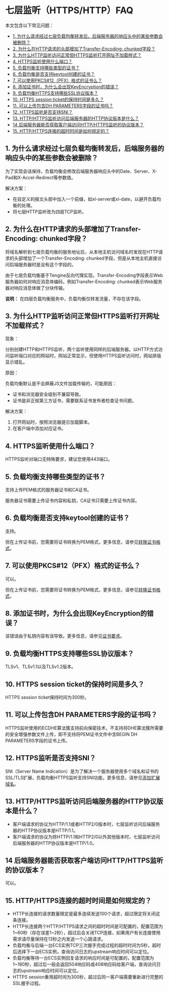 # 七层监听（HTTPS/HTTP）FAQ

本文包含以下常见问题：

-   [1. 为什么请求经过七层负载均衡转发后，后端服务器的响应头中的某些参数会被删除？](#section_iv5_pyx_wdb)
-   [2. 为什么在HTTP请求的头部增加了Transfer-Encoding: chunked字段？](#section_kv5_pyx_wdb)
-   [3. 为什么HTTP监听访问正常但HTTPS监听打开网址不加载样式？](#section_lv5_pyx_wdb)
-   [4. HTTPS监听使用什么端口？](#section_ov5_pyx_wdb)
-   [5. 负载均衡支持哪些类型的证书？](#section_pv5_pyx_wdb)
-   [6. 负载均衡是否支持keytool创建的证书？](#section_qv5_pyx_wdb)
-   [7. 可以使用PKCS\#12（PFX）格式的证书么？](#section_rv5_pyx_wdb)
-   [8. 添加证书时，为什么会出现KeyEncryption的错误？](#section_tv5_pyx_wdb)
-   [9. 负载均衡HTTPS支持哪些SSL协议版本？](#section_vv5_pyx_wdb)
-   [10. HTTPS session ticket的保持时间是多久？](#section_xv5_pyx_wdb)
-   [11. 可以上传包含DH PARAMETERS字段的证书吗？](#section_yv5_pyx_wdb)
-   [12. HTTPS监听是否支持SNI？](#section_zv5_pyx_wdb)
-   [13. HTTP/HTTPS监听访问后端服务器的HTTP协议版本是什么？](#section_aw5_pyx_wdb)
-   [14 后端服务器能否获取客户端访问HTTP/HTTPS监听的协议版本？](#section_bw5_pyx_wdb)
-   [15. HTTP/HTTPS连接的超时时间是如何规定的？](#section_d44_xyx_wdb)

## 1. 为什么请求经过七层负载均衡转发后，后端服务器的响应头中的某些参数会被删除？

为了实现会话保持，负载均衡会修改后端服务器响应头中的Date、Server、X-Pad和X-Accel-Redirect等参数值。

解决方案：

-   在自定义的报文头部中加入一个前缀，如xl-server或xl-date，以避开负载均衡的处理。
-   将七层HTTP监听改为四层TCP监听。

## 2. 为什么在HTTP请求的头部增加了Transfer-Encoding: chunked字段？

将域名解析到七层负载均衡的服务地址后，从本地主机访问域名时发现在HTTP请求的头部增加了一个Transfer-Encoding: chunked字段，但是从本地主机直接访问后端服务器时是没有这个字段的。

由于七层负载均衡基于Tengine反向代理实现。Transfer-Encoding字段表示Web服务器如何对响应消息体编码，例如Transfer-Encoding: chunked表示Web服务器对响应消息体做了分块传输。

**说明：** 在四层负载均衡服务中，负载均衡仅转发流量，不存在该字段。

## 3. 为什么HTTP监听访问正常但HTTPS监听打开网址不加载样式？

现象：

分别创建HTTP和HTTPS监听，两个监听使用同样的后端服务器。以HTTP方式访问监听端口对应的网站时，网站正常显示，但使用HTTPS监听访问时，网站排版显示错乱。

原因：

负载均衡默认是不会屏蔽JS文件加载传输的，可能原因：

-   证书和浏览器安全级别不兼容导致。
-   证书是非正规第三方证书，需要联系证书发布者检查证书问题。

解决方案：

1.  打开网站时，按照浏览器提示加载脚本。
2.  在客户端中添加对应证书。

## 4. HTTPS监听使用什么端口？

HTTPS监听对端口无特殊要求，建议您使用443端口。

## 5. 负载均衡支持哪些类型的证书？

支持上传PEM格式的服务器证书和CA证书。

服务器证书需要上传证书内容和私钥，CA证书只需要上传证书内容。

## 6. 负载均衡是否支持keytool创建的证书？

支持。

但在上传证书前，您需要将证书转换为PEM格式，更多信息，请参见[转换证书格式](/cn.zh-CN/传统型负载均衡CLB/CLB用户指南/证书管理/转换证书格式.md)。

## 7. 可以使用PKCS\#12（PFX）格式的证书么？

可以。

但在上传证书前，您需要将证书转换为PEM格式，更多信息，请参见[转换证书格式](/cn.zh-CN/传统型负载均衡CLB/CLB用户指南/证书管理/转换证书格式.md)。

## 8. 添加证书时，为什么会出现KeyEncryption的错误？

该错误由于私钥内容有误导致。更多信息，请参见[证书要求](/cn.zh-CN/传统型负载均衡CLB/CLB用户指南/证书管理/证书要求.md)。

## 9. 负载均衡HTTPS支持哪些SSL协议版本？

TLSv1、TLSv1.1以及TLSv1.2版本。

## 10. HTTPS session ticket的保持时间是多久？

HTTPS session ticket保持时间为300秒。

## 11. 可以上传包含DH PARAMETERS字段的证书吗？

HTTPS监听使用的ECDHE算法簇支持前向保密技术，不支持将DHE算法簇所需要的安全增强参数文件上传，即不支持将PEM证书文件中含BEGIN DH PARAMETERS字段的证书上传。

## 12. HTTPS监听是否支持SNI？

SNI（Server Name Indication）是为了解决一个服务器使用多个域名和证书的SSL/TLS扩展，负载均衡HTTPS监听支持SNI功能，更多信息，请参见[添加扩展域名](/cn.zh-CN/传统型负载均衡CLB/CLB用户指南/监听/扩展域名/添加扩展域名.md)。

## 13. HTTP/HTTPS监听访问后端服务器的HTTP协议版本是什么？

-   客户端请求的协议为HTTP/1.1或者HTTP2/0版本时，七层监听访问后端服务器的HTTP协议版本是HTTP/1.1。
-   客户端请求的协议为除HTTP/1.1和HTTP2/0以外其他版本时，七层监听访问后端服务器的HTTP协议版本是HTTP/1.0。

## 14 后端服务器能否获取客户端访问HTTP/HTTPS监听的协议版本？

可以。

## 15. HTTP/HTTPS连接的超时时间是如何规定的？

-   HTTP长连接的请求数量限定是最多连续发送100个请求，超过限定将关闭这条连接。
-   HTTP长连接两个HTTP/HTTPS请求之间的超时时间是可配置的，配置范围为1~60秒（存在误差1~2秒），超过后会关闭TCP连接，如果用户有长连接使用需求请尽量保持在13秒之内发送一个心跳请求。
-   负载均衡与后端一台ECS实例TCP三次握手完成过程的超时时间为5秒，超时后选择下一台ECS实例，查询访问日志的upstream响应时间可以定位。
-   负载均衡等待一台ECS实例回复请求的响应时间是可配置的，配置范围为1~180秒，超过后一般会返回504响应码或408响应码给客户端，查询访问日志的upstream响应时间可以定位。
-   HTTPS session重用超时间为300秒，超过后同一客户端需要重新进行完整的SSL握手过程。

